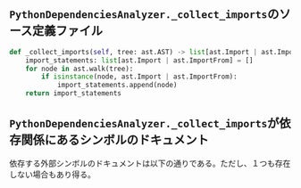 ## `PythonDependenciesAnalyzer._collect_imports`のソース定義ファイル

```python
def _collect_imports(self, tree: ast.AST) -> list[ast.Import | ast.ImportFrom]:
    import_statements: list[ast.Import | ast.ImportFrom] = []
    for node in ast.walk(tree):
        if isinstance(node, ast.Import | ast.ImportFrom):
            import_statements.append(node)
    return import_statements
```

## `PythonDependenciesAnalyzer._collect_imports`が依存関係にあるシンボルのドキュメント

依存する外部シンボルのドキュメントは以下の通りである。ただし、１つも存在しない場合もあり得る。